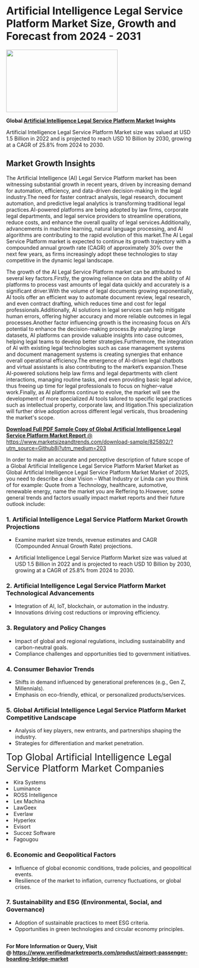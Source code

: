 <H1>Artificial Intelligence Legal Service Platform Market Size, Growth and Forecast from 2024 - 2031</H1><img class="aligncenter size-medium wp-image-584254" src="https://thirdeyenews.in/wp-content/uploads/2024/09/Global-Market-Research-300x168.jpeg" alt="" width="300" height="168" /><p><strong>Global&nbsp;<a href="https://www.marketsizeandtrends.com/download-sample/825802/?utm_source=Github8j?utm_medium=203">Artificial Intelligence Legal Service Platform Market</a> Insights</strong></p><p>Artificial Intelligence Legal Service Platform Market size was valued at USD 1.5 Billion in 2022 and is projected to reach USD 10 Billion by 2030, growing at a CAGR of 25.8% from 2024 to 2030.</p><p><h2>Market Growth Insights</h2> <p>The Artificial Intelligence (AI) Legal Service Platform market has been witnessing substantial growth in recent years, driven by increasing demand for automation, efficiency, and data-driven decision-making in the legal industry.The need for faster contract analysis, legal research, document automation, and predictive legal analytics is transforming traditional legal practices.AI-powered platforms are being adopted by law firms, corporate legal departments, and legal service providers to streamline operations, reduce costs, and enhance the overall quality of legal services.Additionally, advancements in machine learning, natural language processing, and AI algorithms are contributing to the rapid evolution of this market.The AI Legal Service Platform market is expected to continue its growth trajectory with a compounded annual growth rate (CAGR) of approximately 30% over the next few years, as firms increasingly adopt these technologies to stay competitive in the dynamic legal landscape.</p> <p><a href="#"></a></p> <p>The growth of the AI Legal Service Platform market can be attributed to several key factors.Firstly, the growing reliance on data and the ability of AI platforms to process vast amounts of legal data quickly and accurately is a significant driver.With the volume of legal documents growing exponentially, AI tools offer an efficient way to automate document review, legal research, and even contract drafting, which reduces time and cost for legal professionals.Additionally, AI solutions in legal services can help mitigate human errors, offering higher accuracy and more reliable outcomes in legal processes.Another factor influencing growth is the increasing focus on AI’s potential to enhance the decision-making process.By analyzing large datasets, AI platforms can provide valuable insights into case outcomes, helping legal teams to develop better strategies.Furthermore, the integration of AI with existing legal technologies such as case management systems and document management systems is creating synergies that enhance overall operational efficiency.The emergence of AI-driven legal chatbots and virtual assistants is also contributing to the market’s expansion.These AI-powered solutions help law firms and legal departments with client interactions, managing routine tasks, and even providing basic legal advice, thus freeing up time for legal professionals to focus on higher-value work.Finally, as AI platforms continue to evolve, the market will see the development of more specialized AI tools tailored to specific legal practices such as intellectual property, corporate law, and litigation.This specialization will further drive adoption across different legal verticals, thus broadening the market's scope.<p><a href="#"></p><p><span class=""><strong>Download Full PDF Sample Copy of Global Artificial Intelligence Legal Service Platform Market Report</strong> @ <a href="https://www.marketsizeandtrends.com/download-sample/825802/?utm_source=Github8j?utm_medium=203" target="_blank">https://www.marketsizeandtrends.com/download-sample/825802/?utm_source=Github8j?utm_medium=203</a></span></p><p>In order to make an accurate and perceptive description of future scope of a Global&nbsp;Artificial Intelligence Legal Service Platform Market Market as Global&nbsp;Artificial Intelligence Legal Service Platform Market Market of 2025, you need to describe a clear Vision &ndash; What Industry or Linda can you think of for example: Quote from a Technology, healthcare, automotive, renewable energy, name the market you are Reffering to.However, some general trends and factors usually impact market reports and their future outlook include:</p><h3>1.&nbsp;<strong>Artificial Intelligence Legal Service Platform Market Growth Projections</strong></h3><ul><li>Examine market size trends, revenue estimates and CAGR (Compounded Annual Growth Rate) projections.</li><li><p>Artificial Intelligence Legal Service Platform Market size was valued at USD 1.5 Billion in 2022 and is projected to reach USD 10 Billion by 2030, growing at a CAGR of 25.8% from 2024 to 2030.</p></li></ul><h3>2.&nbsp;<strong>Artificial Intelligence Legal Service Platform Market Technological Advancements</strong></h3><ul><li>Integration of AI, IoT, blockchain, or automation in the industry.</li><li>Innovations driving cost reductions or improving efficiency.</li></ul><h3>3.&nbsp;<strong>Regulatory and Policy Changes</strong></h3><ul><li>Impact of global and regional regulations, including sustainability and carbon-neutral goals.</li><li>Compliance challenges and opportunities tied to government initiatives.</li></ul><h3>4.&nbsp;<strong>Consumer Behavior Trends</strong></h3><ul><li>Shifts in demand influenced by generational preferences (e.g., Gen Z, Millennials).</li><li>Emphasis on eco-friendly, ethical, or personalized products/services.</li></ul><h3>5.&nbsp;<strong>Global Artificial Intelligence Legal Service Platform Market Competitive Landscape</strong></h3><ul><li>Analysis of key players, new entrants, and partnerships shaping the industry.</li><li>Strategies for differentiation and market penetration.</li></ul><p data-pm-slice="1 1 []"><span style="color: inherit; font-family: inherit; font-size: 25px;">Top Global Artificial Intelligence Legal Service Platform Market Companies</span></p><div class="" data-test-id=""><p><li>Kira Systems</li><li> Luminance</li><li> ROSS Intelligence</li><li> Lex Machina</li><li> LawGeex</li><li> Everlaw</li><li> Hyperlex</li><li> Evisort</li><li> Succez Software</li><li> Fagougou</li></p></div><h3>6.&nbsp;<strong>Economic and Geopolitical Factors</strong></h3><ul><li>Influence of global economic conditions, trade policies, and geopolitical events.</li><li>Resilience of the market to inflation, currency fluctuations, or global crises.</li></ul><h3>7.&nbsp;<strong>Sustainability and ESG (Environmental, Social, and Governance)</strong></h3><ul><li>Adoption of sustainable practices to meet ESG criteria.</li><li>Opportunities in green technologies and circular economy principles.</li></ul><h2><strong style="font-size: 14px;">For More Information or Query, Visit @&nbsp;</strong><a style="background-color: #ffffff; font-size: 14px;" href="https://www.marketsizeandtrends.com/report/artificial-intelligence-legal-service-platform-market/" target="_blank">https://www.verifiedmarketreports.com/product/airport-passenger-boarding-bridge-market</a></h2>
